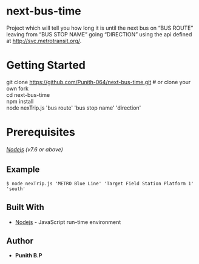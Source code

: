 # next-bus-time
Project which will tell you how long it is until the next bus on “BUS ROUTE” leaving from “BUS STOP NAME” going “DIRECTION” using the api defined at http://svc.metrotransit.org/.

# Getting Started 

git clone https://github.com/Punith-064/next-bus-time.git # or clone your own fork </br>
cd next-bus-time </br>
npm install       </br>
node nexTrip.js  'bus route'   'bus stop name'   'direction' 
  
#  Prerequisites
###### [Nodejs](https://nodejs.org/en/download/) (v7.6 or above) 

## Example
```
$ node nexTrip.js 'METRO Blue Line' 'Target Field Station Platform 1' 'south'
```

## Built With

* [Nodejs](https://nodejs.org/en/download/) - JavaScript run-time environment

## Author

* **Punith B.P**
